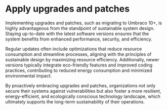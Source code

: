 # Apply upgrades and patches

Implementing upgrades and patches, such as migrating to Umbraco 10+, is highly advantageous from the standpoint of sustainable system design. Staying up-to-date with the latest software versions ensures that the system benefits from enhanced performance, security, and efficiency. 

Regular updates often include optimizations that reduce resource consumption and streamline processes, aligning with the principles of sustainable design by maximizing resource efficiency. Additionally, newer versions typically integrate eco-friendly features and improved coding practices, contributing to reduced energy consumption and minimized environmental impact. 

By proactively embracing upgrades and patches, organizations not only secure their systems against vulnerabilities but also foster a more resilient, energy-efficient, and ecologically conscious technology landscape, which ultimately supports the long-term sustainability of their operations.